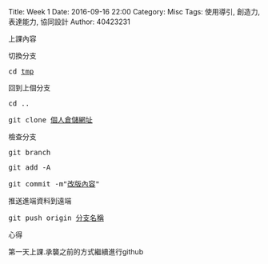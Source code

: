 Title: Week 1
Date: 2016-09-16 22:00
Category: Misc
Tags: 使用導引, 創造力, 表達能力, 協同設計
Author: 40423231

上課內容

<!-- PELICAN_END_SUMMARY -->


<p>切換分支</p>

<pre>cd <u>tmp</u></pre>


<p>回到上個分支</p>

<pre>cd ..</pre>

<pre>git clone <u>個人倉儲網址</u></pre>


<p>檢查分支</p>

<pre>git branch</pre>

<pre>git add -A</pre>

<pre>git commit -m"<u>改版內容</u>"</pre>


<p>推送進端資料到遠端</p>

<pre>git push origin <u>分支名稱</u></pre>



心得

第一天上課.承襲之前的方式繼續進行github
